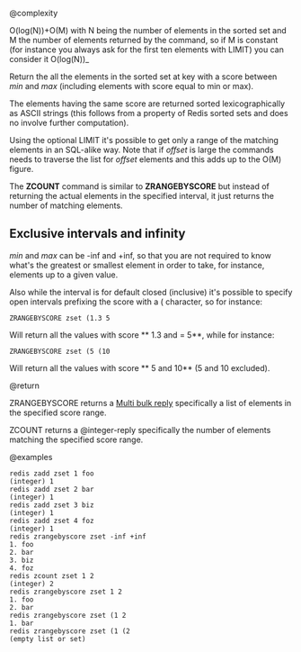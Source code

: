@complexity

O(log(N))+O(M) with N being the number of elements in the
sorted set and M the number of elements returned by the command, so if M is
constant (for instance you always ask for the first ten elements with LIMIT)
you can consider it O(log(N))_

Return the all the elements in the sorted set at key with a score between
_min_ and _max_ (including elements with score equal to min or max).

The elements having the same score are returned sorted lexicographically as
ASCII strings (this follows from a property of Redis sorted sets and does no
involve further computation).

Using the optional LIMIT it's possible to get only a range of the matching
elements in an SQL-alike way. Note that if _offset_ is large the commands
needs to traverse the list for _offset_ elements and this adds up to the
O(M) figure.

The **ZCOUNT** command is similar to **ZRANGEBYSCORE** but instead of returning
the actual elements in the specified interval, it just returns the number
of matching elements.

## Exclusive intervals and infinity

_min_ and _max_ can be -inf and +inf, so that you are not required to know
what's the greatest or smallest element in order to take, for instance, elements
up to a given value.

Also while the interval is for default closed (inclusive) it's possible to
specify open intervals prefixing the score with a ( character, so for instance:


`ZRANGEBYSCORE zset (1.3 5`

Will return all the values with score ** 1.3 and = 5**, while for instance:


`ZRANGEBYSCORE zset (5 (10`

Will return all the values with score ** 5 and 10** (5 and 10 excluded).

@return

ZRANGEBYSCORE returns a [Multi bulk reply][1] specifically a list of elements
in the specified score range.

ZCOUNT returns a @integer-reply specifically the number of elements matching
the specified score range.

@examples

	redis zadd zset 1 foo
	(integer) 1
	redis zadd zset 2 bar
	(integer) 1
	redis zadd zset 3 biz
	(integer) 1
	redis zadd zset 4 foz
	(integer) 1
	redis zrangebyscore zset -inf +inf
	1. foo
	2. bar
	3. biz
	4. foz
	redis zcount zset 1 2
	(integer) 2
	redis zrangebyscore zset 1 2
	1. foo
	2. bar
	redis zrangebyscore zset (1 2
	1. bar
	redis zrangebyscore zset (1 (2
	(empty list or set)



[1]: /p/redis/wiki/ReplyTypes
